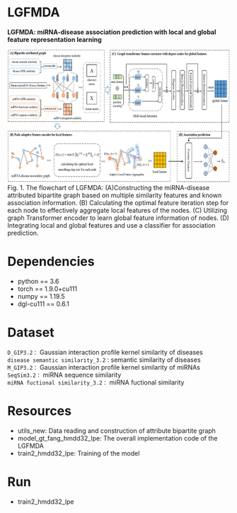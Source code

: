 # LGFMDA
**LGFMDA: miRNA-disease association prediction with local and global feature representation learning**
<div align="center">
  <img src="fig1.png" width="800px" height="300px">
</div>
Fig. 1. The flowchart of LGFMDA: (A)Constructing the miRNA-disease attributed bipartite graph based on multiple similarity features and known association information. (B) Calculating the optimal feature iteration step for each node to effectively aggregate local features of the nodes. (C) Utilizing graph Transformer encoder to learn global feature information of nodes. (D) Integrating local and global features and use a classifier for association prediction.

# Dependencies
* python == 3.6
* torch == 1.9.0+cu111 
* numpy == 1.19.5
* dgl-cu111 == 0.6.1

# Dataset
 ``D_GIP3.2：`` Gaussian interaction profile kernel similarity of diseases\
 ``disease semantic similarity_3.2：``semantic similarity of diseases\
 ``M_GIP3.2：`` Gaussian interaction profile kernel similarity of miRNAs\
 ``SeqSim3.2：`` miRNA sequence similarity\
 ``miRNA fuctional similarity_3.2：`` miRNA fuctional similarity


# Resources
* utils_new: Data reading and construction of attribute bipartite graph
* model_gt_fang_hmdd32_lpe: The overall implementation code of the LGFMDA
* train2_hmdd32_lpe: Training of the model

# Run
 * train2_hmdd32_lpe
